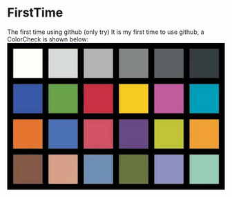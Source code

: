 # FirstTime
The first time using github (only try)
It is my first time to use github, a ColorCheck is shown below:
![Image text](https://github.com/deepxzy/FirstTime/blob/master/img/Color%20Checker.png)
